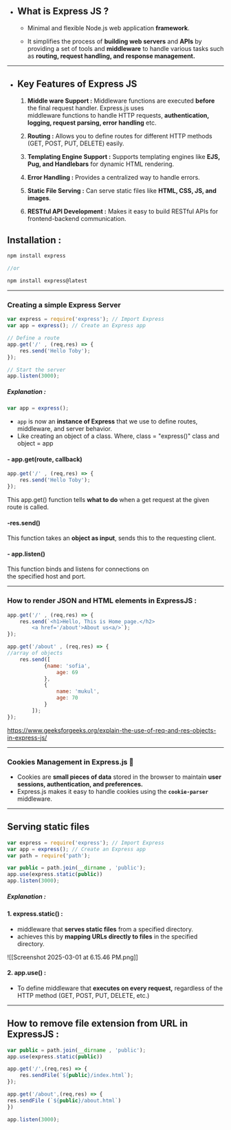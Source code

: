 - ## What is Express JS ? 

	* Minimal and flexible Node.js web application **framework**.
	
	* It simplifies the process of **building web servers** and **APIs** by providing a set of tools and **middleware** to handle various tasks such as **routing, request handling, and response management.**
---


- ## Key Features of Express JS
	1. **Middle ware Support :** Middleware functions are executed **before** the final request handler. Express.js uses middleware functions to handle HTTP requests, **authentication, logging, request parsing, error handling** etc.

	2. **Routing :** Allows you to define routes for different HTTP methods (GET, POST, PUT, DELETE) easily.
	3. **Templating Engine Support :** Supports templating engines like **EJS, Pug, and Handlebars** for dynamic HTML rendering.
	4. **Error Handling :** Provides a centralized way to handle errors.
	5. **Static File Serving :** Can serve static files like **HTML, CSS, JS, and images**.
	6. **RESTful API Development :** Makes it easy to build RESTful APIs for frontend-backend communication.

## Installation :
```js
npm install express

//or

npm install express@latest
```

---
### Creating a simple Express Server

```js
var express = require('express'); // Import Express
var app = express(); // Create an Express app

// Define a route
app.get('/' , (req,res) => {
    res.send('Hello Toby');
});

// Start the server
app.listen(3000);
```

##### Explanation : 

```js
var app = express(); 
```

* `app` is now an **instance of Express** that we use to define routes, middleware, and server behavior.
* Like creating an object of a class. Where, class = "express()" class and object = app
#### - app.get(route, callback)
```js
app.get('/' , (req,res) => {
    res.send('Hello Toby');
});
```
This app.get() function tells **what to do** when a get request at the given route is called.

#### -res.send()
This function takes an **object as input**, sends this to the requesting client. 

#### - app.listen() 
This function binds and listens for connections on the specified host and port.

---
### How to render JSON and HTML elements in ExpressJS :
```js
app.get('/' , (req,res) => {
    res.send(`<h1>Hello, This is Home page.</h2>
        <a href='/about'>About us<a/>`);
});

app.get('/about' , (req,res) => {
//array of objects
    res.send([
            {name: 'sofia',
                age: 69
            },
            {
                name: 'mukul',
                age: 70
            }
        ]);
});

```

https://www.geeksforgeeks.org/explain-the-use-of-req-and-res-objects-in-express-js/

---
### **Cookies Management in Express.js** 🍪


- Cookies are **small pieces of data** stored in the browser to maintain **user sessions, authentication, and preferences.** 
- Express.js makes it easy to handle cookies using the **`cookie-parser`** middleware.

---
## Serving static files 

```js
var express = require('express'); // Import Express
var app = express(); // Create an Express app
var path = require('path');

var public = path.join(__dirname , 'public'); 
app.use(express.static(public))
app.listen(3000);
```

##### Explanation :
#### 1. express.static() : 
- middleware that **serves static files** from a specified directory.
- achieves this by **mapping URLs directly to files** in the specified directory.

![[Screenshot 2025-03-01 at 6.15.46 PM.png]]

#### 2. app.use() :

* To define middleware that **executes on every request,** regardless of the HTTP method (GET, POST, PUT, DELETE, etc.)
---
## How to remove file extension from URL in ExpressJS :
```js
var public = path.join(__dirname , 'public'); 
app.use(express.static(public))

app.get('/',(req,res) => {
    res.sendFile(`${public}/index.html`);
});

app.get('/about',(req,res) => {
res.sendFile (`${public}/about.html`)  
})

app.listen(3000);
```

